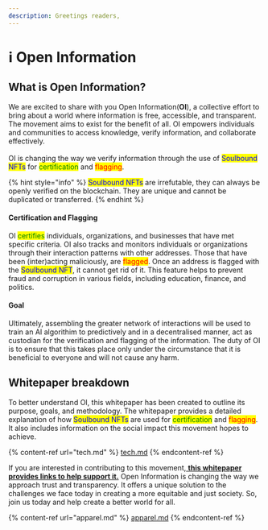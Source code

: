 ```yaml
---
description: Greetings readers,
---
```


# ℹ Open Information

## What is Open Information?

We are excited to share with you Open Information(**OI**), a collective effort to bring about a world where information is free, accessible, and transparent. The movement aims to exist for the benefit of all. OI empowers individuals and communities to access knowledge, verify information, and collaborate effectively.\
\
OI is changing the way we verify information through the use of <mark style="color:blue;">Soulbound NFTs</mark> for <mark style="color:green;">certification</mark> and <mark style="color:red;">flagging</mark>.

{% hint style="info" %}
<mark style="color:blue;">Soulbound NFTs</mark> are irrefutable, they can always be openly verified on the blockchain. They are unique and cannot be duplicated or transferred.&#x20;
{% endhint %}

#### Certification and Flagging

OI <mark style="color:green;">certifies</mark> individuals, organizations, and businesses that have met specific criteria. OI also tracks and monitors individuals or organizations through their interaction patterns with other addresses. Those that have been (inter)acting maliciously, are <mark style="color:red;">flagged</mark>. Once an address is flagged with the <mark style="color:blue;">Soulbound NFT</mark>, it cannot get rid of it. This feature helps to prevent fraud and corruption in various fields, including education, finance, and politics.&#x20;

#### Goal

Ultimately, assembling the greater network of interactions will be used to train an AI algorithim to predictively and in a decentralised manner, act as custodian for the verification and flagging of the information. The duty of OI is to ensure that this takes place only under the circumstance that it is beneficial to everyone and will not cause any harm.

## Whitepaper breakdown

To better understand OI, this whitepaper has been created to outline its purpose, goals, and methodology. The whitepaper provides a detailed explanation of how <mark style="color:blue;">Soulbound NFTs</mark> are used for <mark style="color:green;">certification</mark> and <mark style="color:red;">flagging</mark>. It also includes information on the social impact this movement hopes to achieve.

{% content-ref url="tech.md" %}
[tech.md](tech.md)
{% endcontent-ref %}

If you are interested in contributing to this movement,[ **this whitepaper provides links to help support it.**](broken-reference) Open Information is changing the way we approach trust and transparency. It offers a unique solution to the challenges we face today in creating a more equitable and just society. So, join us today and help create a better world for all.

{% content-ref url="apparel.md" %}
[apparel.md](apparel.md)
{% endcontent-ref %}
